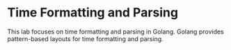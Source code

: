 # Time Formatting and Parsing

This lab focuses on time formatting and parsing in Golang. Golang provides pattern-based layouts for time formatting and parsing.
